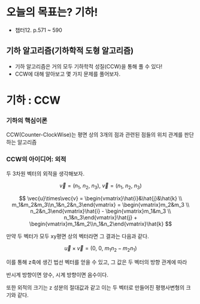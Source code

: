 # 오늘의 목표는? 기하!
- 챕터12. p.571 ~ 590

## 기하 알고리즘(기하학적 도형 알고리즘)
- 기하 알고리즘은 거의 모두 기하학적 성질(CCW)을 통해 풀 수 있다!
- CCW에 대해 알아보고 몇 가지 문제를 풀어보자.

# 기하 : CCW

### 기하의 핵심이론

CCW(Counter-ClockWise)는 평면 상의 3개의 점과 관련된 점들의 위치 관계를 판단하는 알고리즘

### CCW의 아이디어: 외적

두 3차원 벡터의 외적을 생각해보자.

$$
\vec{v} = (n_1,\ n_2,\ n_3),\ \vec{v} = (n_1,\ n_2,\ n_3)
$$

$$
\vec{u}\times\vec{v} = \begin{vmatrix}\hat{i}&\hat{j}&\hat{k} \\ m_1&m_2&m_3\\n_1&n_2&n_3\end{vmatrix} = \begin{vmatrix}m_2&m_3 \\ n_2&n_3\end{vmatrix}\hat{i} - \begin{vmatrix}m_1&m_3 \\ n_1&n_3\end{vmatrix}\hat{j} + \begin{vmatrix}m_1&m_2\\n_1&n_2\end{vmatrix}\hat{k}
$$

만약 두 벡터가 모두 xy평면 상의 벡터라면 그 결과는 다음과 같다.

$$
\vec{u}\times\vec{v} = (0,\ 0,\ m_1n_2-m_2n_1)
$$

이를 통해 z축에 생긴 법선 벡터를 얻을 수 있고, 그 값은 두 벡터의 방향 관계에 따라 

반시계 방향이면 양수, 시계 방향이면 음수이다.

또한 외적의 크기는 z 성분의 절대값과 같고 이는 두 벡터로 만들어진 평행사변형의 크기와 같다.
